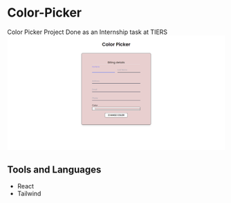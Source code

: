 # Color-Picker
Color Picker Project Done as an Internship task at TIERS
![Alt text](./img/homePage.PNG)

## Tools and Languages

- React
- Tailwind